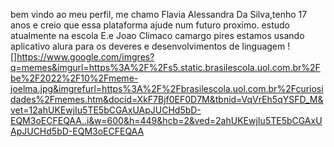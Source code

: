bem vindo ao meu perfil, me chamo Flavia Alessandra Da Silva,tenho 17 anos e creio que essa plataforma ajude num futuro proximo. 
estudo atualmente na escola E.e Joao Climaco camargo pires
estamos usando  aplicativo alura para os  deveres e desenvolvimentos de linguagem
![]https://www.google.com/imgres?q=memes&imgurl=https%3A%2F%2Fs5.static.brasilescola.uol.com.br%2Fbe%2F2022%2F10%2Fmeme-joelma.jpg&imgrefurl=https%3A%2F%2Fbrasilescola.uol.com.br%2Fcuriosidades%2Fmemes.htm&docid=XkF7Bjf0EF0D7M&tbnid=VqVrEh5qYSFD_M&vet=12ahUKEwjIu5TE5bCGAxUApJUCHd5bD-EQM3oECFEQAA..i&w=600&h=449&hcb=2&ved=2ahUKEwjIu5TE5bCGAxUApJUCHd5bD-EQM3oECFEQAA
